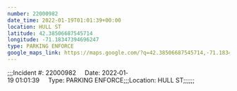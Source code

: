```yaml
---
number: 22000982
date_time: 2022-01-19T01:01:39+00:00
location: HULL ST
latitude: 42.38506687545714
longitude: -71.18347394696247
type: PARKING ENFORCE
google_maps_link: https://maps.google.com/?q=42.38506687545714,-71.18347394696247
---
```


;;;Incident #: 22000982     Date: 2022‐01‐19 01:01:39     Type: PARKING ENFORCE;;;Location: HULL ST;;;;;;
